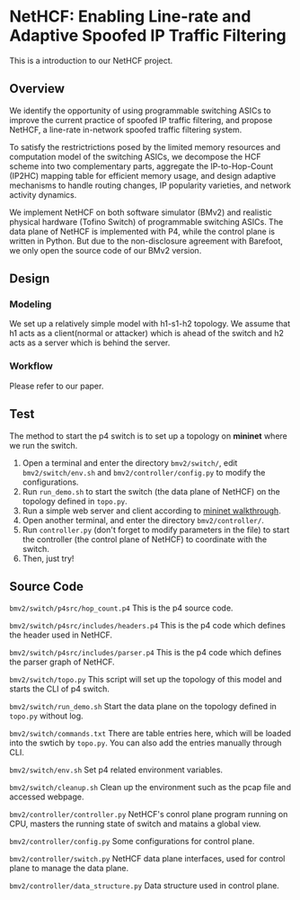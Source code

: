 # NetHCF: Enabling Line-rate and Adaptive Spoofed IP Traffic Filtering
This is a introduction to our NetHCF project.
## Overview
We identify the opportunity of using programmable switching ASICs to improve the current practice of spoofed IP traffic filtering, and propose NetHCF, a line-rate in-network spoofed traffic filtering system. 

To satisfy the restrictrictions posed by the limited memory resources and computation model of the switching ASICs, we decompose the HCF scheme into two complementary parts, aggregate the IP-to-Hop-Count (IP2HC) mapping table for efficient memory usage, and design adaptive mechanisms to handle routing changes, IP popularity varieties, and network activity dynamics.

We implement NetHCF on both software simulator (BMv2) and realistic physical hardware (Tofino Switch) of programmable switching ASICs. The data plane of NetHCF is implemented with P4, while the control plane is written in Python. But due to the non-disclosure agreement with Barefoot, we only open the source code of our BMv2 version.

## Design
### Modeling
We set up a relatively simple model with h1-s1-h2 topology. We assume that h1 acts as a client(normal or attacker) which is ahead of the switch and h2 acts as a server which is behind the server.
### Workflow
Please refer to our paper.
## Test
The method to start the p4 switch is to set up a topology on **mininet** where we run the switch.

1. Open a terminal and enter the directory `bmv2/switch/`, edit `bmv2/switch/env.sh` and `bmv2/controller/config.py` to modify the configurations.
2. Run `run_demo.sh` to start the switch (the data plane of NetHCF) on the topology defined in `topo.py`.
3. Run a simple web server and client according to [mininet walkthrough](http://mininet.org/walkthrough/#run-a-simple-web-server-and-client). 
4. Open another terminal, and enter the directory `bmv2/controller/`.
5. Run `controller.py` (don't forget to modify parameters in the file) to start the controller (the control plane of NetHCF) to coordinate with the switch.
6. Then, just try!

## Source Code
`bmv2/switch/p4src/hop_count.p4`  This is the p4 source code.

`bmv2/switch/p4src/includes/headers.p4`  This is the p4 code which defines the header used in NetHCF.

`bmv2/switch/p4src/includes/parser.p4`  This is the p4 code which defines the parser graph of NetHCF.

`bmv2/switch/topo.py` This script will set up the topology of this model and starts the CLI of p4 switch.

`bmv2/switch/run_demo.sh` Start the data plane on the topology defined in `topo.py` without log.  

`bmv2/switch/commands.txt` There are table entries here, which will be loaded into the swtich by `topo.py`. You can also add the entries manually through CLI.

`bmv2/switch/env.sh` Set p4 related environment variables.

`bmv2/switch/cleanup.sh` Clean up the environment such as the pcap file and accessed webpage.

`bmv2/controller/controller.py` NetHCF's conrol plane program running on CPU, masters the running state of switch and matains a global view.

`bmv2/controller/config.py` Some configurations for control plane.

`bmv2/controller/switch.py` NetHCF data plane interfaces, used for control plane to manage the data plane.

`bmv2/controller/data_structure.py` Data structure used in control plane.
